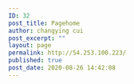 ```yaml
---
ID: 32
post_title: Pagehome
author: changying cui
post_excerpt: ""
layout: page
permalink: http://54.253.100.223/
published: true
post_date: 2020-08-26 14:42:08
---
```

<!-- wp:themify-builder/canvas /-->
